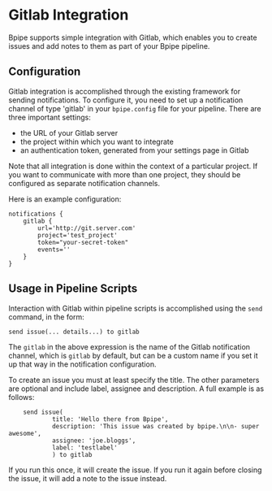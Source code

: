 [comment]: <> ( vim: ts=20 expandtab tw=100 spell nocindent nosmartindent filetype=Markdown)

# Gitlab Integration

Bpipe supports simple integration with Gitlab, which enables you to create 
issues and add notes to them as part of your Bpipe pipeline.

## Configuration

Gitlab integration is accomplished through the existing framework for sending
notifications. To configure it, you need to set up a notification channel
of type 'gitlab' in your `bpipe.config` file for your pipeline. There
are three important settings:

 - the URL of your Gitlab server
 - the project within which you want to integrate
 - an authentication token, generated from your settings page in Gitlab

Note that all integration is done within the context of a particular project.
If you want to communicate with more than one project, they should be configured
as separate notification channels.

Here is an example configuration:

```
notifications {
    gitlab {
        url='http://git.server.com'
        project='test_project'
        token="your-secret-token"
        events=''
    }
}
```

## Usage in Pipeline Scripts

Interaction with Gitlab within pipeline scripts is accomplished using
the `send` command, in the form:

```
send issue(... details...) to gitlab
```

The `gitlab` in the above expression is the name of the Gitlab notification
channel, which is `gitlab` by default, but can be a custom name if you 
set it up that way in the notification configuration.

To create an issue you must at least specify the title. The other parameters
are optional and include label, assignee and description. A full example is
as follows:

```
    send issue(                                                                         
            title: 'Hello there from Bpipe',                            
            description: 'This issue was created by bpipe.\n\n- super awesome',         
            assignee: 'joe.bloggs',                                                  
            label: 'testlabel' 
            ) to gitlab
```

If you run this once, it will create the issue. If you run it again before closing
the issue, it will add a note to the issue instead.
